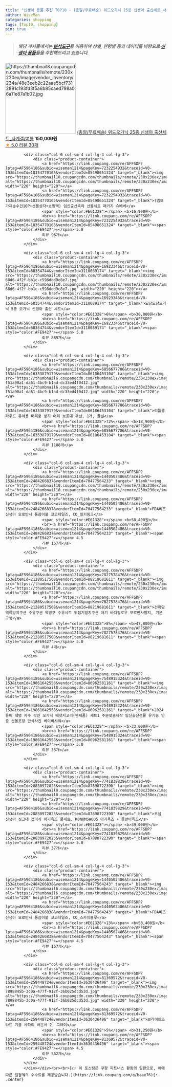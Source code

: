```yaml
---
title: "신생아 용품 추천 TOP10 - (총알/무료배송) 위드오가닉 25종 신생아 출산세트_사계절/여름"
author: WiseMan
categories: shopping
tags: [Top10, shopping]
pin: true
---
```


> ##### 해당 게시물에서는 [**분석도구**](https://itemscout.io/)를 이용하여 **성별**, **연령별** 등의 데이터를 바탕으로 [**신생아 용품**](https://link.coupang.com/a/baae76)들을 추천해드리고 있습니다.
<div class="container"><div class="row">
            <div class="col-6 col-sm-4 col-lg-4 col-lg-3">
                <div class="product-container">
                    <a href="https://link.coupang.com/re/AFFSDP?lptag=AF5964186&subid=wiseman1214&pageKey=6627158391&traceid=V0-153&itemId=15093045516&vendorItemId=82315303666" target="_blank"><img src="https://thumbnail8.coupangcdn.com/thumbnails/remote/230x230ex/image/vendor_inventory/234a/48e3eeb2c22aae5bcf7312891c193fd3f5a6b85caed798a06a11e87a1b02.jpg" alt="https://thumbnail8.coupangcdn.com/thumbnails/remote/230x230ex/image/vendor_inventory/234a/48e3eeb2c22aae5bcf7312891c193fd3f5a6b85caed798a06a11e87a1b02.jpg" width="220" height="220"></a>
                    <a href="https://link.coupang.com/re/AFFSDP?lptag=AF5964186&subid=wiseman1214&pageKey=6627158391&traceid=V0-153&itemId=15093045516&vendorItemId=82315303666" target="_blank">(총알/무료배송) 위드오가닉 25종 신생아 출산세트_사계절/여름</a>
                    <span style="color:#E61328"></span> <b>150,000원</b>
                    <br><a href="https://link.coupang.com/re/AFFSDP?lptag=AF5964186&subid=wiseman1214&pageKey=6627158391&traceid=V0-153&itemId=15093045516&vendorItemId=82315303666" target="_blank"><span style="color:#FE9427">★</span> 5.0
                    리뷰 30개</a>
                </div>
            </div>
            
            <div class="col-6 col-sm-4 col-lg-4 col-lg-3">
                <div class="product-container">
                    <a href="https://link.coupang.com/re/AFFSDP?lptag=AF5964186&subid=wiseman1214&pageKey=7232254932&traceid=V0-153&itemId=18354770165&vendorItemId=85498651324" target="_blank"><img src="https://thumbnail10.coupangcdn.com/thumbnails/remote/230x230ex/image/vendor_inventory/ffda/a48215b18573443498d0f78abfa2f844cfbdd442a8233ec8c5c301d20265.jpg" alt="https://thumbnail10.coupangcdn.com/thumbnails/remote/230x230ex/image/vendor_inventory/ffda/a48215b18573443498d0f78abfa2f844cfbdd442a8233ec8c5c301d20265.jpg" width="220" height="220"></a>
                    <a href="https://link.coupang.com/re/AFFSDP?lptag=AF5964186&subid=wiseman1214&pageKey=7232254932&traceid=V0-153&itemId=18354770165&vendorItemId=85498651324" target="_blank">(엠보 가제손수건10P+선물상자+쇼핑백) 임신출산축하 선물세트 패키지 슈베베</a>
                    <span style="color:#E61328"></span> <b>16,900원</b>
                    <br><a href="https://link.coupang.com/re/AFFSDP?lptag=AF5964186&subid=wiseman1214&pageKey=7232254932&traceid=V0-153&itemId=18354770165&vendorItemId=85498651324" target="_blank"><span style="color:#FE9427">★</span> 5.0
                    리뷰 96개</a>
                </div>
            </div>
            
            <div class="col-6 col-sm-4 col-lg-4 col-lg-3">
                <div class="product-container">
                    <a href="https://link.coupang.com/re/AFFSDP?lptag=AF5964186&subid=wiseman1214&pageKey=16923346&traceid=V0-153&itemId=68354744&vendorItemId=3110089174" target="_blank"><img src="https://thumbnail10.coupangcdn.com/thumbnails/remote/230x230ex/image/product/image/vendoritem/2017/09/25/3110089174/b8cbefe3-68d6-4f2f-bb1c-c598ddd9c8e7.jpg" alt="https://thumbnail10.coupangcdn.com/thumbnails/remote/230x230ex/image/product/image/vendoritem/2017/09/25/3110089174/b8cbefe3-68d6-4f2f-bb1c-c598ddd9c8e7.jpg" width="220" height="220"></a>
                    <a href="https://link.coupang.com/re/AFFSDP?lptag=AF5964186&subid=wiseman1214&pageKey=16923346&traceid=V0-153&itemId=68354744&vendorItemId=3110089174" target="_blank">도담도담오가닉 5종 오가닉 신생아 출산 세트</a>
                    <span style="color:#E61328">6%</span> <b>30,000원</b>
                    <br><a href="https://link.coupang.com/re/AFFSDP?lptag=AF5964186&subid=wiseman1214&pageKey=16923346&traceid=V0-153&itemId=68354744&vendorItemId=3110089174" target="_blank"><span style="color:#FE9427">★</span> 5.0
                    리뷰 885개</a>
                </div>
            </div>
            
            <div class="col-6 col-sm-4 col-lg-4 col-lg-3">
                <div class="product-container">
                    <a href="https://link.coupang.com/re/AFFSDP?lptag=AF5964186&subid=wiseman1214&pageKey=6856677706&traceid=V0-153&itemId=16353879179&vendorItemId=86186453104" target="_blank"><img src="https://thumbnail6.coupangcdn.com/thumbnails/remote/230x230ex/image/retail/images/4904776139808512-f51a90a1-da61-4bc9-b1ad-dc33ed4f0412.jpg" alt="https://thumbnail6.coupangcdn.com/thumbnails/remote/230x230ex/image/retail/images/4904776139808512-f51a90a1-da61-4bc9-b1ad-dc33ed4f0412.jpg" width="220" height="220"></a>
                    <a href="https://link.coupang.com/re/AFFSDP?lptag=AF5964186&subid=wiseman1214&pageKey=6856677706&traceid=V0-153&itemId=16353879179&vendorItemId=86186453104" target="_blank">리틀클라우드 유아용 머리쿵 방지 머리 보호대 쿠션, 1개, 꿀벌</a>
                    <span style="color:#E61328">72%</span> <b>18,900원</b>
                    <br><a href="https://link.coupang.com/re/AFFSDP?lptag=AF5964186&subid=wiseman1214&pageKey=6856677706&traceid=V0-153&itemId=16353879179&vendorItemId=86186453104" target="_blank"><span style="color:#FE9427">★</span> 5.0
                    리뷰 1188개</a>
                </div>
            </div>
            
            <div class="col-6 col-sm-4 col-lg-4 col-lg-3">
                <div class="product-container">
                    <a href="https://link.coupang.com/re/AFFSDP?lptag=AF5964186&subid=wiseman1214&pageKey=1440502486&traceid=V0-153&itemId=2484266837&vendorItemId=70477564233" target="_blank"><img src="https://thumbnail10.coupangcdn.com/thumbnails/remote/230x230ex/image/vendor_inventory/62c9/dd632ff24ffdaad5508e3980922787acea26c3b06e71fb7ad91247c7ff43.jpg" alt="https://thumbnail10.coupangcdn.com/thumbnails/remote/230x230ex/image/vendor_inventory/62c9/dd632ff24ffdaad5508e3980922787acea26c3b06e71fb7ad91247c7ff43.jpg" width="220" height="220"></a>
                    <a href="https://link.coupang.com/re/AFFSDP?lptag=AF5964186&subid=wiseman1214&pageKey=1440502486&traceid=V0-153&itemId=2484266837&vendorItemId=70477564233" target="_blank">FDA비즈 신생아 모로반사 통잠이불 코코테일즈, CO_밀키핑크</a>
                    <span style="color:#E61328"></span> <b>58,400원</b>
                    <br><a href="https://link.coupang.com/re/AFFSDP?lptag=AF5964186&subid=wiseman1214&pageKey=1440502486&traceid=V0-153&itemId=2484266837&vendorItemId=70477564233" target="_blank"><span style="color:#FE9427">★</span> 4.5
                    리뷰 157개</a>
                </div>
            </div>
            
            <div class="col-6 col-sm-4 col-lg-4 col-lg-3">
                <div class="product-container">
                    <a href="https://link.coupang.com/re/AFFSDP?lptag=AF5964186&subid=wiseman1214&pageKey=7827578476&traceid=V0-153&itemId=21280517508&vendorItemId=88219681611" target="_blank"><img src="https://thumbnail10.coupangcdn.com/thumbnails/remote/230x230ex/image/vendor_inventory/6c0a/f8a2e2632c10c48719be10069380ef9f6369f0acfdf7ffaaa6c3c2743bd4.jpg" alt="https://thumbnail10.coupangcdn.com/thumbnails/remote/230x230ex/image/vendor_inventory/6c0a/f8a2e2632c10c48719be10069380ef9f6369f0acfdf7ffaaa6c3c2743bd4.jpg" width="220" height="220"></a>
                    <a href="https://link.coupang.com/re/AFFSDP?lptag=AF5964186&subid=wiseman1214&pageKey=7827578476&traceid=V0-153&itemId=21280517508&vendorItemId=88219681611" target="_blank">건휘맘 역류방지쿠션 수유쿠션 역방쿠 수유시트 뒤집기방지쿠션 아기 바디필로우 모로반사방지, 기본 구성</a>
                    <span style="color:#E61328">8%</span> <b>47,800원</b>
                    <br><a href="https://link.coupang.com/re/AFFSDP?lptag=AF5964186&subid=wiseman1214&pageKey=7827578476&traceid=V0-153&itemId=21280517508&vendorItemId=88219681611" target="_blank"><span style="color:#FE9427">★</span> 5.0
                    리뷰 4개</a>
                </div>
            </div>
            
            <div class="col-6 col-sm-4 col-lg-4 col-lg-3">
                <div class="product-container">
                    <a href="https://link.coupang.com/re/AFFSDP?lptag=AF5964186&subid=wiseman1214&pageKey=7548915324&traceid=V0-153&itemId=19861642558&vendorItemId=86962581161" target="_blank"><img src="https://thumbnail8.coupangcdn.com/thumbnails/remote/230x230ex/image/vendor_inventory/5822/763430d9fe91a311648f6faf2652d335a5e6921f2b08554d73492f8c1f84.jpg" alt="https://thumbnail8.coupangcdn.com/thumbnails/remote/230x230ex/image/vendor_inventory/5822/763430d9fe91a311648f6faf2652d335a5e6921f2b08554d73492f8c1f84.jpg" width="220" height="220"></a>
                    <a href="https://link.coupang.com/re/AFFSDP?lptag=AF5964186&subid=wiseman1214&pageKey=7548915324&traceid=V0-153&itemId=19861642558&vendorItemId=86962581161" target="_blank">2024 용띠 태명 자수 각인 오가닉 배냇저고리(완제품) 세트1 주문맞춤제작 임신출산선물 유기농 인증 선물포장 만삭사진 베이비샤워</a>
                    <span style="color:#E61328"></span> <b>33,000원</b>
                    <br><a href="https://link.coupang.com/re/AFFSDP?lptag=AF5964186&subid=wiseman1214&pageKey=7548915324&traceid=V0-153&itemId=19861642558&vendorItemId=86962581161" target="_blank"><span style="color:#FE9427">★</span> 5.0
                    리뷰 33개</a>
                </div>
            </div>
            
            <div class="col-6 col-sm-4 col-lg-4 col-lg-3">
                <div class="product-container">
                    <a href="https://link.coupang.com/re/AFFSDP?lptag=AF5964186&subid=wiseman1214&pageKey=7741839829&traceid=V0-153&itemId=20830972825&vendorItemId=87898722390" target="_blank"><img src="https://thumbnail8.coupangcdn.com/thumbnails/remote/230x230ex/image/vendor_inventory/010e/4321e5e744b7769e70985808799697a82096a5280c4d75d8f9dfc1026cfb.jpg" alt="https://thumbnail8.coupangcdn.com/thumbnails/remote/230x230ex/image/vendor_inventory/010e/4321e5e744b7769e70985808799697a82096a5280c4d75d8f9dfc1026cfb.jpg" width="220" height="220"></a>
                    <a href="https://link.coupang.com/re/AFFSDP?lptag=AF5964186&subid=wiseman1214&pageKey=7741839829&traceid=V0-153&itemId=20830972825&vendorItemId=87898722390" target="_blank">코넘 신생아 싱크대 접이식 아기욕조 풀세트, KONUMSW005 아기욕조 + 등받이욕조</a>
                    <span style="color:#E61328"></span> <b>39,000원</b>
                    <br><a href="https://link.coupang.com/re/AFFSDP?lptag=AF5964186&subid=wiseman1214&pageKey=7741839829&traceid=V0-153&itemId=20830972825&vendorItemId=87898722390" target="_blank"><span style="color:#FE9427">★</span> 5.0
                    리뷰 37개</a>
                </div>
            </div>
            
            <div class="col-6 col-sm-4 col-lg-4 col-lg-3">
                <div class="product-container">
                    <a href="https://link.coupang.com/re/AFFSDP?lptag=AF5964186&subid=wiseman1214&pageKey=1440502486&traceid=V0-153&itemId=2484266838&vendorItemId=70477564243" target="_blank"><img src="https://thumbnail6.coupangcdn.com/thumbnails/remote/230x230ex/image/vendor_inventory/ac5f/551d10f213db51290686057f580f234080954c06d5bce01997cd576076fc.jpg" alt="https://thumbnail6.coupangcdn.com/thumbnails/remote/230x230ex/image/vendor_inventory/ac5f/551d10f213db51290686057f580f234080954c06d5bce01997cd576076fc.jpg" width="220" height="220"></a>
                    <a href="https://link.coupang.com/re/AFFSDP?lptag=AF5964186&subid=wiseman1214&pageKey=1440502486&traceid=V0-153&itemId=2484266838&vendorItemId=70477564243" target="_blank">FDA비즈 신생아 모로반사 통잠이불 코코테일즈, CO_스카이블루</a>
                    <span style="color:#E61328">13%</span> <b>58,400원</b>
                    <br><a href="https://link.coupang.com/re/AFFSDP?lptag=AF5964186&subid=wiseman1214&pageKey=1440502486&traceid=V0-153&itemId=2484266838&vendorItemId=70477564243" target="_blank"><span style="color:#FE9427">★</span> 4.5
                    리뷰 157개</a>
                </div>
            </div>
            
            <div class="col-6 col-sm-4 col-lg-4 col-lg-3">
                <div class="product-container">
                    <a href="https://link.coupang.com/re/AFFSDP?lptag=AF5964186&subid=wiseman1214&pageKey=81369572&traceid=V0-153&itemId=259448724&vendorItemId=3630436496" target="_blank"><img src="https://thumbnail6.coupangcdn.com/thumbnails/remote/230x230ex/image/retail/images/273045873568959-7898845b-3c0a-477f-912f-36b025dcd53d.jpg" alt="https://thumbnail6.coupangcdn.com/thumbnails/remote/230x230ex/image/retail/images/273045873568959-7898845b-3c0a-477f-912f-36b025dcd53d.jpg" width="220" height="220"></a>
                    <a href="https://link.coupang.com/re/AFFSDP?lptag=AF5964186&subid=wiseman1214&pageKey=81369572&traceid=V0-153&itemId=259448724&vendorItemId=3630436496" target="_blank">브라이트스타트 기글 사파리 바운서 2, 그레이</a>
                    <span style="color:#E61328">5%</span> <b>31,250원</b>
                    <br><a href="https://link.coupang.com/re/AFFSDP?lptag=AF5964186&subid=wiseman1214&pageKey=81369572&traceid=V0-153&itemId=259448724&vendorItemId=3630436496" target="_blank"><span style="color:#FE9427">★</span> 4.5
                    리뷰 562개</a>
                </div>
            </div>
            </div></div><br><br>[👉 이 포스팅은 쿠팡 파트너스 활동의 일환으로, 이에 따른 일정액의 수수료를 제공받습니다.](https://link.coupang.com/a/baae76){: .center}